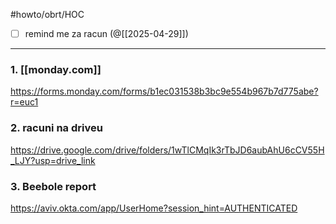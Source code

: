 #howto/obrt/HOC

- [ ] remind me za racun (@[[2025-04-29]])
___
### 1. [[monday.com]]
https://forms.monday.com/forms/b1ec031538b3bc9e554b967b7d775abe?r=euc1

### 2. **racuni** na driveu

https://drive.google.com/drive/folders/1wTlCMqIk3rTbJD6aubAhU6cCV55H_LJY?usp=drive_link

### 3. **Beebole** report

https://aviv.okta.com/app/UserHome?session_hint=AUTHENTICATED
